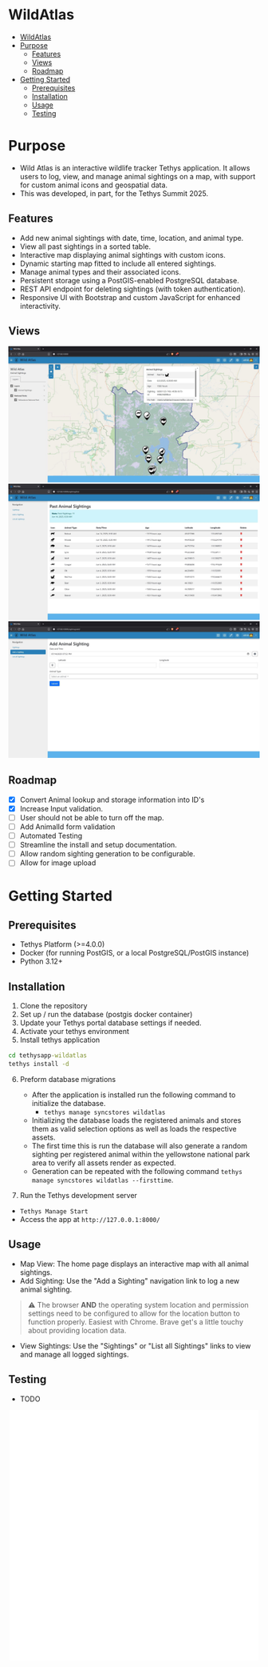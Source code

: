 # WildAtlas
- [WildAtlas](#wildatlas)
- [Purpose](#purpose)
  - [Features](#features)
  - [Views](#views)
  - [Roadmap](#roadmap)
- [Getting Started](#getting-started)
  - [Prerequisites](#prerequisites)
  - [Installation](#installation)
  - [Usage](#usage)
  - [Testing](#testing)

# Purpose

- Wild Atlas is an interactive wildlife tracker Tethys application. It allows users to log, view, and manage animal sightings on a map, with support for custom animal icons and geospatial data.
- This was developed, in part, for the Tethys Summit 2025.

## Features
- Add new animal sightings with date, time, location, and animal type.
- View all past sightings in a sorted table.
- Interactive map displaying animal sightings with custom icons.
- Dynamic starting map fitted to include all entered sightings.
- Manage animal types and their associated icons.
- Persistent storage using a PostGIS-enabled PostgreSQL database.
- REST API endpoint for deleting sightings (with token authentication).
- Responsive UI with Bootstrap and custom JavaScript for enhanced interactivity.

## Views
![Homepage](tethysapp-wildatlas/resources/Pin.jpg)
![Show Sightings](tethysapp-wildatlas/resources/ListSightings.jpg)
![New Sighting](tethysapp-wildatlas/resources/NewSighting.jpg)

## Roadmap
- [X] Convert Animal lookup and storage information into ID's 
- [X] Increase Input validation.
- [ ] User should not be able to turn off the map.
- [ ] Add AnimalId form validation
- [ ] Automated Testing
- [ ] Streamline the install and setup documentation.
- [ ] Allow random sighting generation to be configurable.
- [ ] Allow for image upload

# Getting Started
## Prerequisites
- Tethys Platform (>=4.0.0)
- Docker (for running PostGIS, or a local PostgreSQL/PostGIS instance)
- Python 3.12+

## Installation
1. Clone the repository
2. Set up / run the database (postgis docker container)
3. Update your Tethys portal database settings if needed.
4. Activate your tethys environment
5. Install tethys application

``` cmd
cd tethysapp-wildatlas
tethys install -d 
```

6. Preform database migrations
   - After the application is installed run the following command to initialize the database.
     - `tethys manage syncstores wildatlas`
   - Initializing the database loads the registered animals and stores them as valid selection options as well as loads the respective assets. 
   - The first time this is run the database will also generate a random sighting per registered animal within the yellowstone national park area to verify all assets render as expected.
   - Generation can be repeated with the following command `tethys manage syncstores wildatlas --firsttime`.

7. Run the Tethys development server
- `Tethys Manage Start`
- Access the app at `http://127.0.0.1:8000/`


## Usage
- Map View: The home page displays an interactive map with all animal sightings.
- Add Sighting: Use the "Add a Sighting" navigation link to log a new animal sighting.
> :warning: The browser **AND** the operating system location and permission settings need to be configured to allow for the location button to function properly. Easiest with Chrome. Brave get's a little touchy about providing location data. 
- View Sightings: Use the "Sightings" or "List all Sightings" links to view and manage all logged sightings.

## Testing
- TODO

<p align="center">
  <img src="tethysapp-wildatlas/tethysapp/wildatlas/public/images/icon_light.svg" style="vertical-align: middle;" fill='#ffffff' alt="Logo" />
</p>
